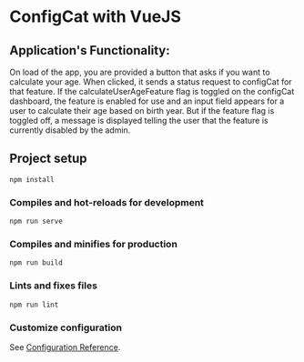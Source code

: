 # ConfigCat with VueJS
## Application's Functionality:
On load of the app, you are provided a button that asks if you want to calculate your age. When clicked, it sends a status request to configCat for that feature. If the calculateUserAgeFeature flag is toggled on the configCat dashboard, the feature is enabled for use and an input field appears for a user to calculate their age based on birth year. But if the feature flag is toggled off, a message is displayed telling the user that the feature is currently disabled by the admin.

## Project setup
```
npm install
```

### Compiles and hot-reloads for development
```
npm run serve
```

### Compiles and minifies for production
```
npm run build
```

### Lints and fixes files
```
npm run lint
```

### Customize configuration
See [Configuration Reference](https://cli.vuejs.org/config/).
